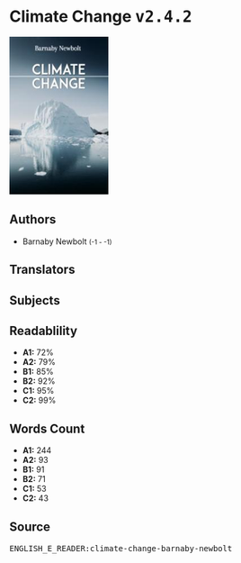 # Climate Change <kbd>v2.4.2</kbd>

![](./cover.medium.jpg "")

## Authors


 - Barnaby Newbolt <small>(-1 - -1)</small>

## Translators



## Subjects



## Readablility


 - **A1:** 72%
 - **A2:** 79%
 - **B1:** 85%
 - **B2:** 92%
 - **C1:** 95%
 - **C2:** 99%

## Words Count


 - **A1:** 244
 - **A2:** 93
 - **B1:** 91
 - **B2:** 71
 - **C1:** 53
 - **C2:** 43

## Source


<kbd>ENGLISH_E_READER:climate-change-barnaby-newbolt</kbd>
